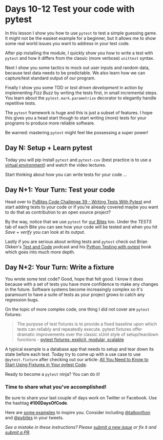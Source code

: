 # Days 10-12 Test your code with pytest

In this lesson I show you how to use `pytest` to test a simple guessing game. It might not be the easiest example for a beginner, but it allows me to show some real world issues you want to address in your test code. 

After pip installing the module, I quickly show you how to write a test with `pytest` and how it differs from the classic (more verbose) `unittest` syntax.

Next I show you some tactics to mock out user inputs and random data, because test data needs to be predictable. We also learn how we can capture/test standard output of our program. 

Finally I show you some TDD or _test driven development_ in action by implementing _Fizz Buzz_ by writing the tests first, in small incremental steps. You learn about the `pytest.mark.parametrize` decorator to elegantly handle repetitive tests.

The `pytest` framework is huge and this is just a subset of features. I hope this gives you a head start though to start writing (more) tests for your programs to produce more reliable software. 

Be warned: mastering `pytest` might feel like possessing a super power!

## Day N: Setup + Learn pytest

Today you will pip install `pytest` and `pytest-cov` (best practice is to use a [virtual environment](https://pybit.es/the-beauty-of-virtualenv.html)) and watch the video lectures. 

Start thinking about how you can write tests for your code ...

## Day N+1: Your Turn: Test your code

Head over to [PyBites Code Challenge 39 - Writing Tests With Pytest](https://codechalleng.es/challenges/39/) and start adding tests to your code or if you're already covered maybe you want to do that as contribution to an open source project? 

By the way, notice that we use `pytest` for [our Bites](https://codechalleng.es/bites/) too. Under the _TESTS_ tab of each Bite you can see how your code will be tested and when you hit _Save + verify_ you can look at its output. 

Lastly if you are serious about writing tests and `pytest` check out Brian Okken's [Test and Code](http://testandcode.com) podcast and his [Python Testing with pytest](https://pragprog.com/book/bopytest/python-testing-with-pytest) book which goes into much more depth.

## Day N+2: Your Turn: Write a fixture

You wrote some test code? Good, hope that felt good. I know it does because with a set of tests you have more confidence to make any changes in the future. Software systems become increasingly complex so it's paramount to have a suite of tests as your project grows to catch any regression bugs. 

On the topic of more complex code, one thing I did not cover are `pytest` fixtures:

> The purpose of test fixtures is to provide a fixed baseline upon which tests can reliably and repeatedly execute. pytest fixtures offer dramatic improvements over the classic xUnit style of setup/teardown functions - [pytest fixtures: explicit, modular, scalable](https://docs.pytest.org/en/latest/fixture.html)

A typical example is a database app that needs to setup and tear down its state before each test. Today try to come up with a use case to use `@pytest.fixture` after checking out our article: [All You Need to Know to Start Using Fixtures in Your pytest Code](https://pybit.es/articles/pytest-fixtures/).

Ready to become a `pytest` ninja? You can do it!

### Time to share what you've accomplished!

Be sure to share your last couple of days work on Twitter or Facebook. Use the hashtag **#100DaysOfCode**. 

Here are [some examples](https://twitter.com/search?q=%23100DaysOfCode) to inspire you. Consider including [@talkpython](https://twitter.com/talkpython) and [@pybites](https://twitter.com/pybites) in your tweets.

*See a mistake in these instructions? Please [submit a new issue](https://github.com/talkpython/100daysofcode-with-python-course/issues) or fix it and [submit a PR](https://github.com/talkpython/100daysofcode-with-python-course/pulls).*
